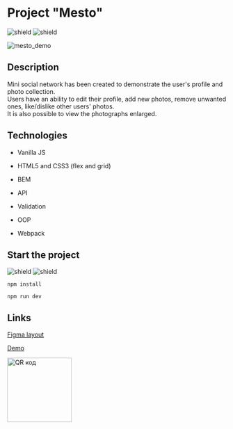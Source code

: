 # Project "Mesto"
![shield](https://img.shields.io/badge/status-release-brightgreen)
![shield](https://img.shields.io/badge/version-1.0.0-blue)


![mesto_demo](https://user-images.githubusercontent.com/104484685/233945458-d5f5ef26-01e5-4d99-ae12-fb3783e1b7da.jpg)

## **Description**
Mini social network has been created to demonstrate the user's profile and photo collection.<br/>
Users have an ability to edit their profile, add new photos, remove unwanted ones, like/dislike other users' photos.<br/>
It is also possible to view the photographs enlarged.

## **Technologies**

- Vanilla JS

- HTML5 and СSS3 (flex and grid)

- BEM

- API

- Validation

- OOP

- Webpack

## **Start the project**

![shield](https://img.shields.io/badge/node-18.10.0-blueviolet)
![shield](https://img.shields.io/badge/npm-9.4.1-blueviolet)

`npm install`

`npm run dev`

## **Links**

[Figma layout](https://www.figma.com/file/2cn9N9jSkmxD84oJik7xL7/JavaScript.-Sprint-4?node-id=0%3A1)

[Demo](https://proactative.github.io/mesto/)

<img src="http://qrcoder.ru/code/?https%3A%2F%2Fproactative.github.io%2Fmesto%2F&4&0" width="148" height="148" border="0" title="QR код">
